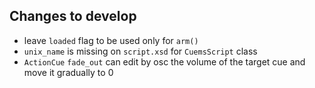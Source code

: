 ## Changes to develop
- leave `loaded` flag to be used only for `arm()`
- `unix_name` is missing on `script.xsd` for `CuemsScript` class
- `ActionCue` `fade_out` can edit by osc the volume of the target cue and move it gradually to 0
